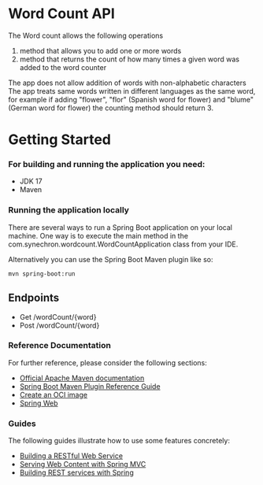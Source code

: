 # Word Count API
The Word count allows the following operations
1.	method that allows you to add one or more words
2.	method that returns the count of how many times a given word was added to the word counter

The app does not allow addition of words with non-alphabetic characters
The app treats same words written in different languages as the same word, for example if adding "flower", "flor" (Spanish word for flower) and "blume" (German word for flower) the counting method should return 3. 


# Getting Started
### For building and running the application you need:

- JDK 17
- Maven 

### Running the application locally
There are several ways to run a Spring Boot application on your local machine. One way is to execute the main method in the com.synechron.wordcount.WordCountApplication class from your IDE.

Alternatively you can use the Spring Boot Maven plugin like so:

    mvn spring-boot:run

## Endpoints

- Get /wordCount/{word}
- Post /wordCount/{word}

### Reference Documentation
For further reference, please consider the following sections:

* [Official Apache Maven documentation](https://maven.apache.org/guides/index.html)
* [Spring Boot Maven Plugin Reference Guide](https://docs.spring.io/spring-boot/docs/3.0.0-M3/maven-plugin/reference/html/)
* [Create an OCI image](https://docs.spring.io/spring-boot/docs/3.0.0-M3/maven-plugin/reference/html/#build-image)
* [Spring Web](https://docs.spring.io/spring-boot/docs/3.0.0-M3/reference/htmlsingle/#web)

### Guides
The following guides illustrate how to use some features concretely:

* [Building a RESTful Web Service](https://spring.io/guides/gs/rest-service/)
* [Serving Web Content with Spring MVC](https://spring.io/guides/gs/serving-web-content/)
* [Building REST services with Spring](https://spring.io/guides/tutorials/rest/)

